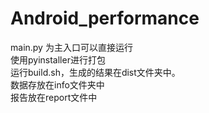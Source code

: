 # Android_performance
main.py 为主入口可以直接运行  
使用pyinstaller进行打包  
运行build.sh，生成的结果在dist文件夹中。  
数据存放在info文件夹中  
报告放在report文件中 
